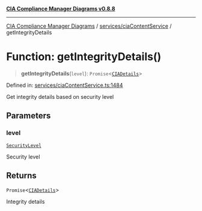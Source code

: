 [**CIA Compliance Manager Diagrams v0.8.8**](../../../README.md)

***

[CIA Compliance Manager Diagrams](../../../modules.md) / [services/ciaContentService](../README.md) / getIntegrityDetails

# Function: getIntegrityDetails()

> **getIntegrityDetails**(`level`): `Promise`\<[`CIADetails`](../../../types/interfaces/CIADetails.md)\>

Defined in: [services/ciaContentService.ts:1484](https://github.com/Hack23/cia-compliance-manager/blob/88094f2c4c350fd10a1e440c3eab70aedd819944/src/services/ciaContentService.ts#L1484)

Get integrity details based on security level

## Parameters

### level

[`SecurityLevel`](../../../types/cia/type-aliases/SecurityLevel.md)

Security level

## Returns

`Promise`\<[`CIADetails`](../../../types/interfaces/CIADetails.md)\>

Integrity details
